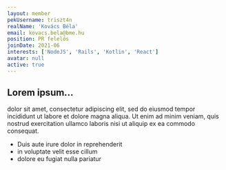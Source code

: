 ```yaml
---
layout: member
pekUsername: triszt4n
realName: 'Kovács Béla'
email: kovacs.bela@bme.hu
position: PR felelős
joinDate: 2021-06
interests: ['NodeJS', 'Rails', 'Kotlin', 'React']
avatar: null
active: true
---
```


## Lorem ipsum...

dolor sit amet, consectetur adipiscing elit, sed do eiusmod tempor incididunt ut labore et dolore magna aliqua. Ut enim ad minim veniam, quis nostrud exercitation ullamco laboris nisi ut aliquip ex ea commodo consequat.

- Duis aute irure dolor in reprehenderit
- in voluptate velit esse cillum
- dolore eu fugiat nulla pariatur
